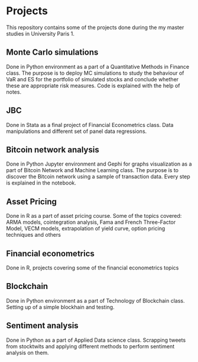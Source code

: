 # Projects
This repository contains some of the projects done during the my master studies in University Paris 1.

## Monte Carlo simulations 
Done in Python environment as a part of a Quantitative Methods in Finance class. The purpose is to deploy MC simulations to study the behaviour of VaR and ES for the portfolio of simulated stocks and conclude whether these are appropriate risk measures. Code is explained with the help of notes. 

## JBC
Done in Stata as a final project of Financial Econometrics class. Data manipulations and different set of panel data regressions.

## Bitcoin network analysis
Done in Python Jupyter environment and Gephi for graphs visualization as a part of Bitcoin Network and Machine Learning class. The purpose is to discover the Bitcoin network using a sample of transaction data. Every step is explained in the notebook.

## Asset Pricing 
Done in R as a part of asset pricing course. Some of the topics covered: ARMA models, cointegration analysis, Fama and French Three-Factor Model, VECM models, extrapolation of yield curve, option pricing techniques and others

## Financial econometrics
Done in R, projects covering some of the financial econometrics topics 


## Blockchain
Done in Python environment as a part of Technology of Blockchain class. Setting up of a simple blockhain and testing.

## Sentiment analysis
Done in Python as a part of Applied Data science class. Scrapping tweets from stocktwits and applying different methods to perform sentiment analysis on them.
